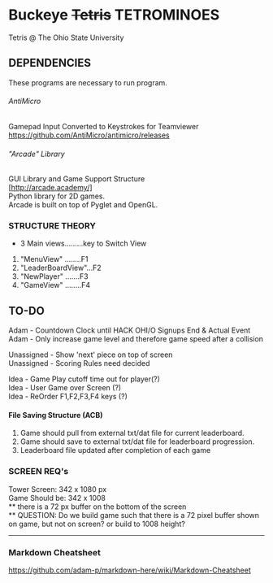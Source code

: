 # Buckeye ~~Tetris~~ TETROMINOES
Tetris @ The Ohio State University


## DEPENDENCIES
These programs are necessary to run program.

###### AntiMicro
Gamepad Input Converted to Keystrokes for Teamviewer  
https://github.com/AntiMicro/antimicro/releases  

###### "Arcade" Library
GUI Library and Game Support Structure  
[http://arcade.academy/]  
Python library for 2D games.   
Arcade is built on top of Pyglet and OpenGL.  


### STRUCTURE THEORY  
- 3 Main views.........key to Switch View  
1. "MenuView"  ........F1  
2. "LeaderBoardView"...F2  
3. "NewPlayer"  .......F3
4. "GameView"  ........F4


## TO-DO
Adam - Countdown Clock until HACK OHI/O Signups End & Actual Event
Adam - Only increase game level and therefore game speed after a collision
   
Unassigned - Show 'next' piece on top of screen  
Unassigned - Scoring Rules need decided  

Idea - Game Play cutoff time out for player(?)  
Idea - User Game over Screen (?)  
Idea - ReOrder F1,F2,F3,F4 keys (?)  


#### File Saving Structure (ACB)  
1. Game should pull from external txt/dat file for current leaderboard.  
2. Game should save to external txt/dat file for leaderboard progression.  
3. Leaderboard file updated after completion of each game  


### SCREEN REQ's
Tower Screen:     342 x 1080 px  
Game Should be:   342 x 1008  
** there is a 72 px buffer on the bottom of the screen  
** QUESTION: Do we build game such that there is a 72 pixel buffer shown on game, but not on screen? or build to 1008 height?  


-----------------------------------------------  
### Markdown Cheatsheet
https://github.com/adam-p/markdown-here/wiki/Markdown-Cheatsheet
